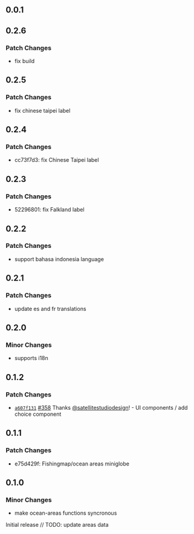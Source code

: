## 0.0.1

## 0.2.6

### Patch Changes

- fix build

## 0.2.5

### Patch Changes

- fix chinese taipei label

## 0.2.4

### Patch Changes

- cc73f7d3: fix Chinese Taipei label

## 0.2.3

### Patch Changes

- 52296801: fix Falkland label

## 0.2.2

### Patch Changes

- support bahasa indonesia language

## 0.2.1

### Patch Changes

- update es and fr translations

## 0.2.0

### Minor Changes

- supports i18n

## 0.1.2

### Patch Changes

- [`a607f131`](https://github.com/GlobalFishingWatch/frontend/commit/a607f13101520a9c1571a36cb8198b7af04d10ea) [#358](https://github.com/GlobalFishingWatch/frontend/pull/358) Thanks [@satellitestudiodesign](https://github.com/satellitestudiodesign)! - UI components / add choice component

## 0.1.1

### Patch Changes

- e75d429f: Fishingmap/ocean areas miniglobe

## 0.1.0

### Minor Changes

- make ocean-areas functions syncronous

Initial release
// TODO: update areas data
